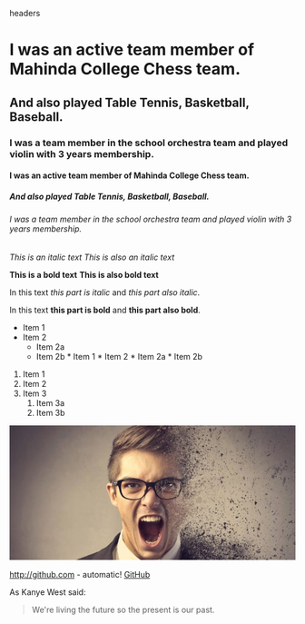 
headers

# I was an active team member of Mahinda College Chess team.
## And also played Table Tennis, Basketball, Baseball. 
### I was a team member in the school orchestra team and played violin with 3 years membership.
#### I was an active team member of Mahinda College Chess team.
##### And also played Table Tennis, Basketball, Baseball. 
###### I was a team member in the school orchestra team and played violin with 3 years membership.

*This is an italic text*
_This is also an italic text_

**This is a bold text**
__This is also bold text__

In this text *this part is italic* and _this part also italic_.


In this text **this part is bold** and __this part also bold__.

* Item 1
* Item 2
  * Item 2a
  * Item 2b
        * Item 1
        * Item 2
            * Item 2a
            * Item 2b



1. Item 1
1. Item 2
1. Item 3
   1. Item 3a
   1. Item 3b

![GitHub Logo](/images/man.jpg)

http://github.com - automatic!
[GitHub](http://github.com)


As Kanye West said:

> We're living the future so
> the present is our past.